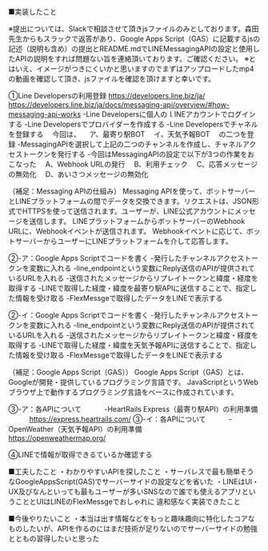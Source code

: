 ■実装したこと　

※提出については、Slackで相談させて頂きjsファイルのみとしております。森田先生からもスラックで返答があり、Google Apps Script（GAS）に記載するjsの記述（説明も含め）の提出とREADME.mdでLINEMessagingAPIの設定と使用したAPIの説明をすれば問題ない旨を連絡頂いております。ご確認ください。
※とはいえ、イメージがつきにくいかと思いますのでまずはアップロードしたmp4の動画を確認して頂き、jsファイルを確認を頂けますと幸いです。

①Line Developersの利用登録
https://developers.line.biz/ja/
https://developers.line.biz/ja/docs/messaging-api/overview/#how-messaging-api-works
-Line Developersに個人のｌINEアカウントでログインする
-Line Developersでプロバイダーを作成する
-Line Developersでチャネルを登録する
　今回は、
　ア、最寄り駅BOT
　イ、天気予報BOT
　の二つを登録
-MessagingAPIを選択して上記の二つのチャンネルを作成し、チャネルアクセストークンを発行する
-今回はMessagingAPIの設定で以下が3つの作業をおこなった
　A、Webhook URLの発行
　B、利用チェック
　C、応答メッセージの無効化
　D、あいさつメッセージの無効化

（補足：Messaging APIの仕組み）
Messaging APIを使って、ボットサーバーとLINEプラットフォームの間でデータを交換できます。リクエストは、JSON形式でHTTPSを使って送信されます。ユーザーが、LINE公式アカウントにメッセージを送信します。
LINEプラットフォームからボットサーバーのWebhook URLに、Webhookイベントが送信されます。
Webhookイベントに応じて、ボットサーバーからユーザーにLINEプラットフォームを介して応答します。

②-ア：Google Apps Scriptでコードを書く
-発行したチャンネルアクセストークンを変数に入れる
-line_endpointという変数にReply送信のAPIが提供されているURLを入れる
-送信されたメッセージからリプレイトークンと緯度・経度を取得する
-LINEで取得した経度・緯度を最寄り駅APIに送信することで、指定した情報を受け取る
-FlexMessgeで取得したデータをLINEで表示する

②-イ：Google Apps Scriptでコードを書く
-発行したチャンネルアクセストークンを変数に入れる
-line_endpointという変数にReply送信のAPIが提供されているURLを入れる
-送信されたメッセージからリプレイトークンと緯度・経度を取得する
-LINEで取得した経度・緯度を天気予報APIに送信することで、指定した情報を受け取る
-FlexMessgeで取得したデータをLINEで表示する

（補足：Google Apps Script（GAS））
Google Apps Script（GAS）とは、Googleが開発・提供しているプログラミング言語です。
JavaScriptというWebブラウザ上で動作するプログラミング言語をベースに作成されています。

③-ア：各APIについて
　　　-HeartRails Express（最寄り駅API）の利用準備
　　　https://express.heartrails.com/
③-イ：各APIについて
　　　-OpenWeather（天気予報API）の利用準備
　　　https://openweathermap.org/

④LINEで情報が取得できるているか確認する


■工夫したこと
・わかりやすいAPIを探したこと
・サーバレスで最も簡単そうなGoogleAppsScript(GAS)でサーバーサイドの設定などを省いた
・LINEはUI・UX及びなんといっても最もユーザーが多いSNSなので誰でも使えるアプリということとUIはLINEのFlexMessgeでおしゃれに
違和感なく実装できたこと

■今後やりたいこと
・本当は出す情報などをもっと趣味趣向に特化したコアなものしたいが、APIを作るのにはまだ技術が足りないのでサーバーサイドの勉強とともの習得したいと思った


